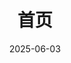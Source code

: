 ---
title: '首页'
date: 2025-06-03
type: landing

design:
  spacing: "6rem"

sections:
  - block: hero
    content:
      title: "打造完美的 Hugo 静态网站"
      text: "专注分享 Hugo 主题教程与静态博客部署实践，让建站变得简单有趣 ⚡️"
      primary_action:
        text: "开始探索"
        url: "/docs/"
        icon: "rocket-launch"
      secondary_action:
        text: "查看教程"
        url: "/tutorial/"
      announcement:
        text: "新增 Hugo 主题开发教程"
        link:
          text: "立即查看"
          url: "/blog/hugo-theme-development/"
    design:
      spacing:
        padding: [0, 0, 0, 0]
        margin: [0, 0, 0, 0]
      css_class: "min-h-screen"
      background:
        color: ""
        image:
          filename: "hero-background.webp"  # 您需要在 assets/media/ 添加一张适合的背景图
          filters:
            brightness: 0.7

  - block: stats
    content:
      items:
        - statistic: "50+"
          description: |
            精选 Hugo 主题  
            详细教程
        - statistic: "100+"
          description: |
            建站技巧  
            实战分享
        - statistic: "24/7"
          description: |
            持续更新  
            技术支持
    design:
      css_class: "bg-gray-100 dark:bg-gray-800"
      spacing:
        padding: ["1rem", 0, "1rem", 0]

  - block: features
    id: features
    content:
      title: "网站特色"
      text: "提供全面的 Hugo 主题教程与静态博客部署指南，助您轻松打造专业的个人网站。包含从入门到进阶的完整教程，让建站变得简单有趣。"
      items:
        - name: "Hugo 主题精选"
          icon: "palette"
          description: "精心挑选并详细介绍优质 Hugo 主题，包含主题安装、配置和自定义教程，助您找到最适合的主题。"
        
        - name: "部署教程"
          icon: "cloud"
          description: "提供 GitHub Pages、Netlify、Vercel 等多平台的详细部署指南，手把手教您完成网站上线。"
        
        - name: "性能优化"
          icon: "bolt"
          description: "分享 Hugo 网站优化技巧，包括图片处理、CDN 配置、缓存策略等，让您的网站加载更快。"
        
        - name: "实用技巧"
          icon: "light-bulb"
          description: "提供评论系统集成、SEO 优化、自定义短代码等实用教程，助您打造功能完善的博客。"
        
        - name: "问题解决"
          icon: "wrench"
          description: "收集整理常见问题和解决方案，提供详细的故障排除指南，帮您快速解决建站过程中的困难。"
        
        - name: "持续更新"
          icon: "arrow-path"
          description: "定期更新最新的 Hugo 主题资讯和建站技巧，及时分享新功能使用方法和最佳实践。"

  - block: cta-card
    content:
      title: "开启您的 Hugo 建站之旅"
      text: "从零基础到成功部署，从主题选择到性能优化，我们提供完整的 Hugo 建站解决方案。现在就开始您的建站之旅，创建一个独特的个人网站！"
      button:
        text: "立即开始"
        url: "/getting-started/"    # 指向您的入门指南页面
    design:
      card:
        css_class: "bg-primary-700"
        css_style: ""
---